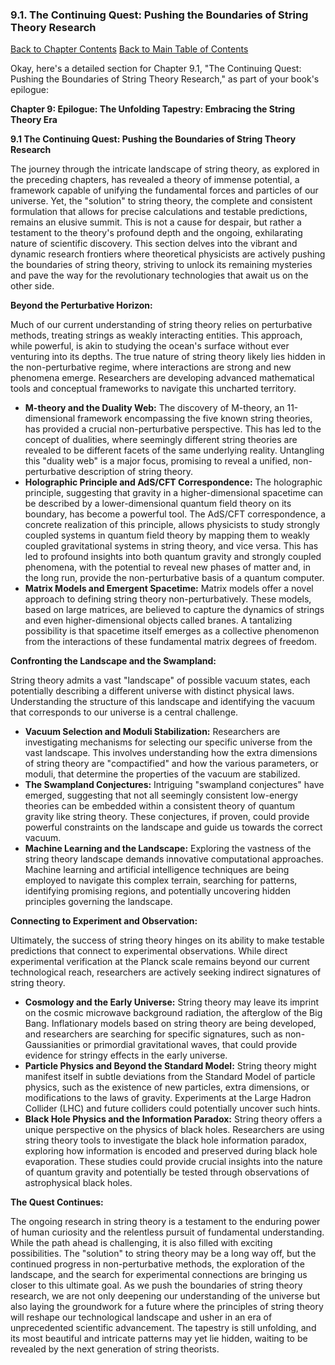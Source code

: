 ### 9.1. The Continuing Quest: Pushing the Boundaries of String Theory Research

[Back to Chapter Contents](#chapter-9-contents)
[Back to Main Table of Contents](#table-of-contents)

Okay, here's a detailed section for Chapter 9.1, "The Continuing Quest: Pushing the Boundaries of String Theory Research," as part of your book's epilogue:

**Chapter 9: Epilogue: The Unfolding Tapestry: Embracing the String Theory Era**

**9.1 The Continuing Quest: Pushing the Boundaries of String Theory Research**

The journey through the intricate landscape of string theory, as explored in the preceding chapters, has revealed a theory of immense potential, a framework capable of unifying the fundamental forces and particles of our universe. Yet, the "solution" to string theory, the complete and consistent formulation that allows for precise calculations and testable predictions, remains an elusive summit. This is not a cause for despair, but rather a testament to the theory's profound depth and the ongoing, exhilarating nature of scientific discovery. This section delves into the vibrant and dynamic research frontiers where theoretical physicists are actively pushing the boundaries of string theory, striving to unlock its remaining mysteries and pave the way for the revolutionary technologies that await us on the other side.

**Beyond the Perturbative Horizon:**

Much of our current understanding of string theory relies on perturbative methods, treating strings as weakly interacting entities. This approach, while powerful, is akin to studying the ocean's surface without ever venturing into its depths. The true nature of string theory likely lies hidden in the non-perturbative regime, where interactions are strong and new phenomena emerge. Researchers are developing advanced mathematical tools and conceptual frameworks to navigate this uncharted territory.

*   **M-theory and the Duality Web:** The discovery of M-theory, an 11-dimensional framework encompassing the five known string theories, has provided a crucial non-perturbative perspective. This has led to the concept of dualities, where seemingly different string theories are revealed to be different facets of the same underlying reality. Untangling this "duality web" is a major focus, promising to reveal a unified, non-perturbative description of string theory.
*   **Holographic Principle and AdS/CFT Correspondence:** The holographic principle, suggesting that gravity in a higher-dimensional spacetime can be described by a lower-dimensional quantum field theory on its boundary, has become a powerful tool. The AdS/CFT correspondence, a concrete realization of this principle, allows physicists to study strongly coupled systems in quantum field theory by mapping them to weakly coupled gravitational systems in string theory, and vice versa. This has led to profound insights into both quantum gravity and strongly coupled phenomena, with the potential to reveal new phases of matter and, in the long run, provide the non-perturbative basis of a quantum computer.
*   **Matrix Models and Emergent Spacetime:** Matrix models offer a novel approach to defining string theory non-perturbatively. These models, based on large matrices, are believed to capture the dynamics of strings and even higher-dimensional objects called branes. A tantalizing possibility is that spacetime itself emerges as a collective phenomenon from the interactions of these fundamental matrix degrees of freedom.

**Confronting the Landscape and the Swampland:**

String theory admits a vast "landscape" of possible vacuum states, each potentially describing a different universe with distinct physical laws. Understanding the structure of this landscape and identifying the vacuum that corresponds to our universe is a central challenge.

*   **Vacuum Selection and Moduli Stabilization:**  Researchers are investigating mechanisms for selecting our specific universe from the vast landscape. This involves understanding how the extra dimensions of string theory are "compactified" and how the various parameters, or moduli, that determine the properties of the vacuum are stabilized.
*   **The Swampland Conjectures:**  Intriguing "swampland conjectures" have emerged, suggesting that not all seemingly consistent low-energy theories can be embedded within a consistent theory of quantum gravity like string theory. These conjectures, if proven, could provide powerful constraints on the landscape and guide us towards the correct vacuum.
*   **Machine Learning and the Landscape:** Exploring the vastness of the string theory landscape demands innovative computational approaches. Machine learning and artificial intelligence techniques are being employed to navigate this complex terrain, searching for patterns, identifying promising regions, and potentially uncovering hidden principles governing the landscape.

**Connecting to Experiment and Observation:**

Ultimately, the success of string theory hinges on its ability to make testable predictions that connect to experimental observations. While direct experimental verification at the Planck scale remains beyond our current technological reach, researchers are actively seeking indirect signatures of string theory.

*   **Cosmology and the Early Universe:**  String theory may leave its imprint on the cosmic microwave background radiation, the afterglow of the Big Bang. Inflationary models based on string theory are being developed, and researchers are searching for specific signatures, such as non-Gaussianities or primordial gravitational waves, that could provide evidence for stringy effects in the early universe.
*   **Particle Physics and Beyond the Standard Model:** String theory might manifest itself in subtle deviations from the Standard Model of particle physics, such as the existence of new particles, extra dimensions, or modifications to the laws of gravity. Experiments at the Large Hadron Collider (LHC) and future colliders could potentially uncover such hints.
*   **Black Hole Physics and the Information Paradox:** String theory offers a unique perspective on the physics of black holes. Researchers are using string theory tools to investigate the black hole information paradox, exploring how information is encoded and preserved during black hole evaporation. These studies could provide crucial insights into the nature of quantum gravity and potentially be tested through observations of astrophysical black holes.

**The Quest Continues:**

The ongoing research in string theory is a testament to the enduring power of human curiosity and the relentless pursuit of fundamental understanding. While the path ahead is challenging, it is also filled with exciting possibilities. The "solution" to string theory may be a long way off, but the continued progress in non-perturbative methods, the exploration of the landscape, and the search for experimental connections are bringing us closer to this ultimate goal. As we push the boundaries of string theory research, we are not only deepening our understanding of the universe but also laying the groundwork for a future where the principles of string theory will reshape our technological landscape and usher in an era of unprecedented scientific advancement. The tapestry is still unfolding, and its most beautiful and intricate patterns may yet lie hidden, waiting to be revealed by the next generation of string theorists.


<a id='chapter-9-2'></a>

